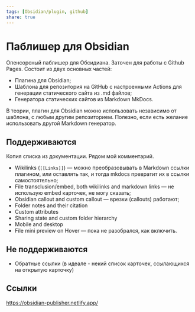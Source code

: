 ```yaml
---
tags: [Obsidian/plugin, github]
share: true
---
```

# Паблишер для Obsidian
Опенсорсный паблишер для Обсидиана. Заточен для работы с Github Pages.
Состоит из двух основных частей:
- Плагина для Obsidian;
- Шаблона для репозитория на GitHub с настроенными Actions для генерации статического сайта из .md файлов;
- Генератора статических сайтов из Markdown MkDocs.

В теории, плагин для Obsidian можно использовать независимо от шаблона, с любым другим репозиторием. Полезно, если есть желание использовать другой Markdown генератор.

## Поддерживаются
Копия списка из документации. Рядом мой комментарий.
-    Wikilinks (`[[Links]]`) — можно преобразовывать в Markdown ссылки плагином, или оставлять так, и тогда mkdocs превратит их в ссылки самостоятельно;
-    File transclusion/embed, both wikilinks and markdown links — не использую embed карточек, не могу сказать;
-    Obsidian callout and custom callout — врезки (callouts) работают;
-    Folder notes and their citation
-    Custom attributes
-    Sharing state and custom folder hierarchy
-    Mobile and desktop
-    File mini preview on Hover — пока не разобрался, как включить.

## Не поддерживаются
- Обратные ссылки (в идеале - некий список карточек, ссылающихся на открытую карточку)

## Ссылки
https://obsidian-publisher.netlify.app/